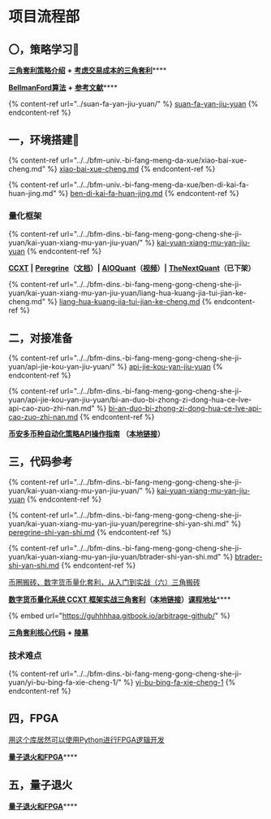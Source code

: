 # 项目流程部

## 〇，策略学习🚩

[**三角套利策略介绍**](https://mp.weixin.qq.com/s/G5t7TyIyrH40Kl55feTDIw) **+** [**考虑交易成本的三角套利**](https://www.jianshu.com/p/e50a52312a47)\*\*\*\*

[**BellmanFord算法**](https://www.bfm-unity.com/what-is-bfm-al) **+** [**参考文献**](https://www.bfm-unity.com/what-is-bfm-al/bfm-al-ckwx)\*\*\*\*

{% content-ref url="../suan-fa-yan-jiu-yuan/" %}
[suan-fa-yan-jiu-yuan](../suan-fa-yan-jiu-yuan/)
{% endcontent-ref %}

## 一，环境搭建🚩

{% content-ref url="../../bfm-univ.-bi-fang-meng-da-xue/xiao-bai-xue-cheng.md" %}
[xiao-bai-xue-cheng.md](../../bfm-univ.-bi-fang-meng-da-xue/xiao-bai-xue-cheng.md)
{% endcontent-ref %}

{% content-ref url="../../bfm-univ.-bi-fang-meng-da-xue/ben-di-kai-fa-huan-jing.md" %}
[ben-di-kai-fa-huan-jing.md](../../bfm-univ.-bi-fang-meng-da-xue/ben-di-kai-fa-huan-jing.md)
{% endcontent-ref %}

### **量化框架**

{% content-ref url="../../bfm-dins.-bi-fang-meng-gong-cheng-she-ji-yuan/kai-yuan-xiang-mu-yan-jiu-yuan/" %}
[kai-yuan-xiang-mu-yan-jiu-yuan](../../bfm-dins.-bi-fang-meng-gong-cheng-she-ji-yuan/kai-yuan-xiang-mu-yan-jiu-yuan/)
{% endcontent-ref %}

[**CCXT**](https://github.com/ccxt/ccxt) **|** [**Peregrine**](https://github.com/wardbradt/peregrine)**（**[**文档**](https://guhhhhaa.gitbook.io/peregrine/)**）|** [**AIOQuant**](https://github.com/CongZhengithub/aioquant)**（**[**视频**](https://space.bilibili.com/479971824)**）|** [**TheNextQuant**](https://thenextquant.com/intro)**（已下架）**

{% content-ref url="../../bfm-dins.-bi-fang-meng-gong-cheng-she-ji-yuan/kai-yuan-xiang-mu-yan-jiu-yuan/liang-hua-kuang-jia-tui-jian-ke-cheng.md" %}
[liang-hua-kuang-jia-tui-jian-ke-cheng.md](../../bfm-dins.-bi-fang-meng-gong-cheng-she-ji-yuan/kai-yuan-xiang-mu-yan-jiu-yuan/liang-hua-kuang-jia-tui-jian-ke-cheng.md)
{% endcontent-ref %}

## 二，对接准备

{% content-ref url="../../bfm-dins.-bi-fang-meng-gong-cheng-she-ji-yuan/api-jie-kou-yan-jiu-yuan/" %}
[api-jie-kou-yan-jiu-yuan](../../bfm-dins.-bi-fang-meng-gong-cheng-she-ji-yuan/api-jie-kou-yan-jiu-yuan/)
{% endcontent-ref %}

{% content-ref url="../../bfm-dins.-bi-fang-meng-gong-cheng-she-ji-yuan/api-jie-kou-yan-jiu-yuan/bi-an-duo-bi-zhong-zi-dong-hua-ce-lve-api-cao-zuo-zhi-nan.md" %}
[bi-an-duo-bi-zhong-zi-dong-hua-ce-lve-api-cao-zuo-zhi-nan.md](../../bfm-dins.-bi-fang-meng-gong-cheng-she-ji-yuan/api-jie-kou-yan-jiu-yuan/bi-an-duo-bi-zhong-zi-dong-hua-ce-lve-api-cao-zuo-zhi-nan.md)
{% endcontent-ref %}

[**币安多币种自动化策略API操作指南**](https://zhuanlan.zhihu.com/p/55109087) **（**[**本地链接**](https://www.bfm-unity.com/command-room-discovery/san-jiao-tao-li-shi-yan-shi/bi-an-duo-bi-zhong-zi-dong-hua-ce-lve-api-cao-zuo-zhi-nan)**）**

## 三，代码**参考**

{% content-ref url="../../bfm-dins.-bi-fang-meng-gong-cheng-she-ji-yuan/kai-yuan-xiang-mu-yan-jiu-yuan/" %}
[kai-yuan-xiang-mu-yan-jiu-yuan](../../bfm-dins.-bi-fang-meng-gong-cheng-she-ji-yuan/kai-yuan-xiang-mu-yan-jiu-yuan/)
{% endcontent-ref %}

{% content-ref url="../../bfm-dins.-bi-fang-meng-gong-cheng-she-ji-yuan/kai-yuan-xiang-mu-yan-jiu-yuan/peregrine-shi-yan-shi.md" %}
[peregrine-shi-yan-shi.md](../../bfm-dins.-bi-fang-meng-gong-cheng-she-ji-yuan/kai-yuan-xiang-mu-yan-jiu-yuan/peregrine-shi-yan-shi.md)
{% endcontent-ref %}

{% content-ref url="../../bfm-dins.-bi-fang-meng-gong-cheng-she-ji-yuan/kai-yuan-xiang-mu-yan-jiu-yuan/btrader-shi-yan-shi.md" %}
[btrader-shi-yan-shi.md](../../bfm-dins.-bi-fang-meng-gong-cheng-she-ji-yuan/kai-yuan-xiang-mu-yan-jiu-yuan/btrader-shi-yan-shi.md)
{% endcontent-ref %}

[币圈搬砖、数字货币量化套利，从入门到实战（六）三角搬砖](https://www.jianshu.com/p/14dbaa02777a)

[**数字货币量化系统 CCXT 框架实战三角套利**](http://www.digtime.cn/articles/282/shu-zi-huo-bi-liang-hua-xi-tong-ccxt-kuang-jia-shi-zhan-san-jiao-tao-li)**（**[**本地链接**](https://www.bfm-unity.com/command-room-discovery/san-jiao-tao-li-shi-yan-shi/shu-zi-huo-bi-liang-hua-xi-tong-ccxt-kuang-jia-shi-zhan-san-jiao-tao-li)**）**[**课程地址**](https://study.163.com/course/courseMain.htm?courseId=1006162003)\*\*\*\*

{% embed url="https://guhhhhaa.gitbook.io/arbitrage-github/" %}

[**三角套利核心代码**](https://www.bfm-unity.com/ruan-jian-bfm-on-python) **+** [**陵墓**](https://www.bfm-unity.com/what-is-bfm-al/lo-st)

### **技术难点**

{% content-ref url="../../bfm-dins.-bi-fang-meng-gong-cheng-she-ji-yuan/yi-bu-bing-fa-xie-cheng-1/" %}
[yi-bu-bing-fa-xie-cheng-1](../../bfm-dins.-bi-fang-meng-gong-cheng-she-ji-yuan/yi-bu-bing-fa-xie-cheng-1/)
{% endcontent-ref %}

## **四，FPGA**

[用这个库居然可以使用Python进行FPGA逻辑开发](https://zhuanlan.zhihu.com/p/56095014)

[**量子退火和FPGA**](https://guhhhhaa.gitbook.io/bfm-unity-doc-v1/bfm-suan-fa-de-wei-lai-fa-zhan-wei-wan-cheng)\*\*\*\*

## **五，量子退火**

[**量子退火和FPGA**](https://guhhhhaa.gitbook.io/bfm-unity-doc-v1/bfm-suan-fa-de-wei-lai-fa-zhan-wei-wan-cheng)\*\*\*\*
